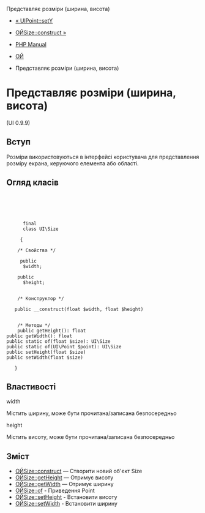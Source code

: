 Представляє розміри (ширина, висота)

-   [« UIPoint::setY](ui-point.sety.html)
    
-   [ОЙSize::construct »](ui-size.construct.html)
    
-   [PHP Manual](index.html)
    
-   [ОЙ](book.ui.html)
    
-   Представляє розміри (ширина, висота)
    

# Представляє розміри (ширина, висота)

(UI 0.9.9)

## Вступ

Розміри використовуються в інтерфейсі користувача для представлення розміру екрана, керуючого елемента або області.

## Огляд класів

```classsynopsis



    
     
      final
      class UI\Size
     
     {

    /* Свойства */
    
     public
      $width;

    public
      $height;


    /* Конструктор */
    
   public __construct(float $width, float $height)


    /* Методы */
    public getHeight(): float
public getWidth(): float
public static of(float $size): UI\Size
public static of(UI\Point $point): UI\Size
public setHeight(float $size)
public setWidth(float $size)

   }
```

## Властивості

width

Містить ширину, може бути прочитана/записана безпосередньо

height

Містить висоту, може бути прочитана/записана безпосередньо

## Зміст

-   [ОЙSize::construct](ui-size.construct.html) — Створити новий об'єкт Size
-   [ОЙSize::getHeight](ui-size.getheight.html) — Отримує висоту
-   [ОЙSize::getWidth](ui-size.getwidth.html) — Отримує ширину
-   [ОЙSize::of](ui-size.of.html) - Приведення Point
-   [ОЙSize::setHeight](ui-size.setheight.html) - Встановити висоту
-   [ОЙSize::setWidth](ui-size.setwidth.html) - Встановити ширину